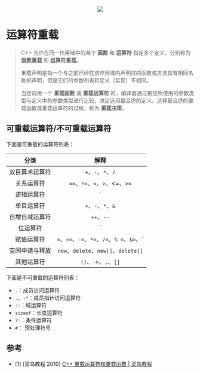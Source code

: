 <center>
<img src="https://user-images.githubusercontent.com/62458905/228889831-9d25aa6b-ac6c-43de-9a77-1812236145bb.png"/>
</center>

# 运算符重载

> C++ 允许在同一作用域中的某个 **函数** 和 **运算符** 指定多个定义，分别称为 **函数重载** 和 **运算符重载**。
>
> 重载声明是指一个与之前已经在该作用域内声明过的函数或方法具有相同名称的声明，但是它们的参数列表和定义（实现）不相同。
>
> 当您调用一个 **重载函数** 或 **重载运算符** 时，编译器通过把您所使用的参数类型与定义中的参数类型进行比较，决定选用最合适的定义。选择最合适的重载函数或重载运算符的过程，称为 **重载决策**。

## 可重载运算符/不可重载运算符

下面是可重载的运算符列表：

|      分类      |                    解释                     |
| :------------: | :-----------------------------------------: |
| 双目算术运算符 |             `+`、`-`、`*`、`/`              |
|   关系运算符   |       `==`、`!=`、`<`、`>`、<=、`>=`        |
|   逻辑运算符   |                      `|| `、`&&`、`!` |
|   单目运算符   |             `+`、`-`、`*`、`&`              |
| 自增自减运算符 |                 `++`、`--`                  |
|    位运算符    |  `|`、`&`、`~`、`^`、`<<`、`>>` |
|   赋值运算符   | `=`、`+=`、`-=`、`*=`、`/=`、`% =`、`&=`、`|=`、`^=`、`<<=`、`>>=`       |
| 空间申请与释放 |    `new`、`delete`、`new[]`、`delete[]`     |
|   其他运算符   |            `()`、`->`、`,`、`[]`            |

下面是不可重载的运算符列表：

-   `.`：成员访问运算符
-   `.`、`-*`：成员指针访问运算符
-   `::`：域运算符
-   `sizeof`：长度运算符
-   `?:`：条件运算符
-   `#`： 预处理符号

## 参考

-   [1] [菜鸟教程 2010] [C++ 重载运算符和重载函数 | 菜鸟教程](https://www.runoob.com/cplusplus/cpp-overloading.html)
